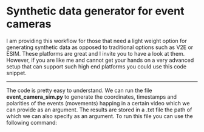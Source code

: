 # Synthetic data generator for event cameras
I am providing this workflow for those that need a light weight option for generating synthetic data as opposed to traditional options such as V2E or ESIM. These platforms are great and I invite you to have a look at them. However, if you are like me and cannot get your hands on a very advanced setup that can support such high end platforms you could use this code snippet. 
<hr>
The code is pretty easy to understand. We can run the file <b>event_camera_sim.py</b> to generate the coordinates, timestamps and polarities of the events (movements) happing in a certain video which we can provide as an argument. The results are stored in a .txt file the path of which we can also specify as an argument. To run this file you can use the following command: <br>

